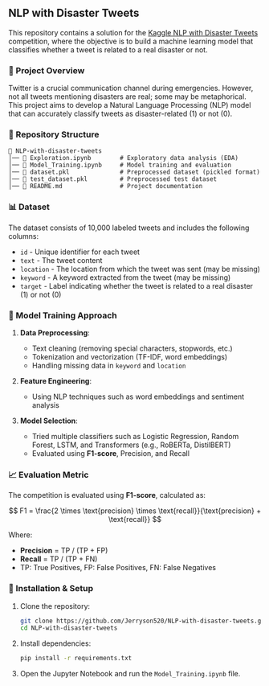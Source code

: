 ## NLP with Disaster Tweets

This repository contains a solution for the [Kaggle NLP with Disaster Tweets](https://www.kaggle.com/competitions/nlp-getting-started) competition, where the objective is to build a machine learning model that classifies whether a tweet is related to a real disaster or not.

### 📌 Project Overview

Twitter is a crucial communication channel during emergencies. However, not all tweets mentioning disasters are real; some may be metaphorical. This project aims to develop a Natural Language Processing (NLP) model that can accurately classify tweets as disaster-related (1) or not (0).

### 📂 Repository Structure

```
📁 NLP-with-disaster-tweets
│── 📜 Exploration.ipynb        # Exploratory data analysis (EDA)
│── 📜 Model_Training.ipynb     # Model training and evaluation
│── 📜 dataset.pkl              # Preprocessed dataset (pickled format)
│── 📜 test_dataset.pkl         # Preprocessed test dataset
│── 📜 README.md                # Project documentation
```

### 📊 Dataset

The dataset consists of 10,000 labeled tweets and includes the following columns:

- `id` - Unique identifier for each tweet
- `text` - The tweet content
- `location` - The location from which the tweet was sent (may be missing)
- `keyword` - A keyword extracted from the tweet (may be missing)
- `target` - Label indicating whether the tweet is related to a real disaster (1) or not (0)

### 🚀 Model Training Approach

1. **Data Preprocessing**:
   - Text cleaning (removing special characters, stopwords, etc.)
   - Tokenization and vectorization (TF-IDF, word embeddings)
   - Handling missing data in `keyword` and `location`

2. **Feature Engineering**:
   - Using NLP techniques such as word embeddings and sentiment analysis

3. **Model Selection**:
   - Tried multiple classifiers such as Logistic Regression, Random Forest, LSTM, and Transformers (e.g., RoBERTa, DistilBERT)
   - Evaluated using **F1-score**, Precision, and Recall

### 📈 Evaluation Metric

The competition is evaluated using **F1-score**, calculated as:

$$
F1 = \frac{2 \times \text{precision} \times \text{recall}}{\text{precision} + \text{recall}}
$$

Where:
- **Precision** = TP / (TP + FP)
- **Recall** = TP / (TP + FN)
- TP: True Positives, FP: False Positives, FN: False Negatives

### 🔧 Installation & Setup

1. Clone the repository:
   ```bash
   git clone https://github.com/Jerryson520/NLP-with-disaster-tweets.git
   cd NLP-with-disaster-tweets
   ```

2. Install dependencies:
   ```bash
   pip install -r requirements.txt
   ```

3. Open the Jupyter Notebook and run the `Model_Training.ipynb` file.

